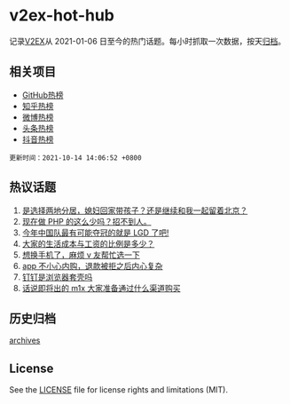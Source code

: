 # v2ex-hot-hub

 记录[V2EX](https://www.v2ex.com/)从 2021-01-06 日至今的热门话题。每小时抓取一次数据，按天[归档](archives)。
 
 ## 相关项目

- [GitHub热榜](https://github.com/snaildev/github-hot-hub)
- [知乎热榜](https://github.com/snaildev/zhihu-hot-hub)
- [微博热榜](https://github.com/snaildev/weibo-hot-hub)
- [头条热榜](https://github.com/snaildev/toutiao-hot-hub)
- [抖音热榜](https://github.com/snaildev/douyin-hot-hub)


 `更新时间：2021-10-14 14:06:52 +0800`

## 热议话题

1. [是选择两地分居，媳妇回家带孩子？还是继续和我一起留着北京？](https://www.v2ex.com/t/807695)
1. [现在做 PHP 的这么少吗？招不到人。](https://www.v2ex.com/t/807608)
1. [今年中国队最有可能夺冠的就是 LGD 了吧!](https://www.v2ex.com/t/807699)
1. [大家的生活成本与工资的比例是多少？](https://www.v2ex.com/t/807545)
1. [想换手机了，麻烦 v 友帮忙选一下](https://www.v2ex.com/t/807723)
1. [app 不小心内购，退款被拒之后内心复杂](https://www.v2ex.com/t/807632)
1. [钉钉是浏览器套壳吗](https://www.v2ex.com/t/807546)
1. [话说即将出的 m1x 大家准备通过什么渠道购买](https://www.v2ex.com/t/807701)

## 历史归档

[archives](archives)

## License

See the [LICENSE](LICENSE) file for license rights and limitations (MIT).
